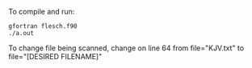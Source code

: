 To compile and run:

    gfortran flesch.f90
    ./a.out

To change file being scanned, change on line 64 from file="KJV.txt" to file="[DESIRED FILENAME]"
